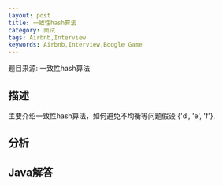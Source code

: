 ```yaml
---
layout: post
title: 一致性hash算法
category: 面试
tags: Airbnb,Interview
keywords: Airbnb,Interview,Boogle Game
---
```


题目来源: 一致性hash算法
## 描述
主要介绍一致性hash算法，如何避免不均衡等问题假设
{'d', 'e', 'f'},

## 分析

## Java解答
